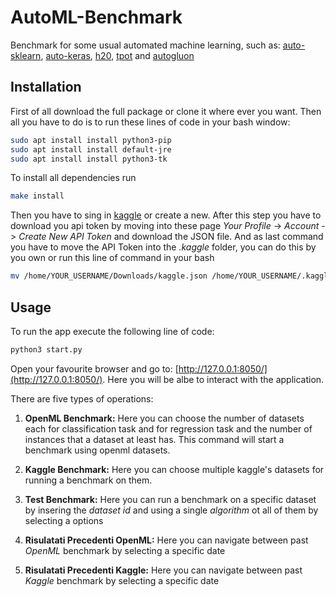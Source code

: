 # AutoML-Benchmark
Benchmark for some usual automated machine learning, such as: [auto-sklearn](https://automl.github.io/auto-sklearn/master/), [auto-keras](https://autokeras.com/), [h20](https://docs.h2o.ai/h2o/latest-stable/h2o-docs/automl.html), [tpot](http://epistasislab.github.io/tpot/) and [autogluon](http://epistasislab.github.io/tpot/)


## Installation
First of all download the full package or clone it where ever you want. Then all you have to do is to run these lines of code in your bash window: 
```bash
sudo apt install install python3-pip
sudo apt install install default-jre
sudo apt install install python3-tk
```

To install all dependencies run 
```bash
make install
```

Then you have to sing in [kaggle](https://www.kaggle.com/) or create a new. After this step you have to download you api token by moving into these page *Your Profile* -> *Account* -> *Create New API Token* and download the JSON file.
And as last command you have to move the API Token into the *.kaggle* folder, you can do this by you own or run this line of command in your bash
```bash
mv /home/YOUR_USERNAME/Downloads/kaggle.json /home/YOUR_USERNAME/.kaggle
```

## Usage
To run the app execute the following line of code:
```bash
python3 start.py
```
Open your favourite browser and go to: [http://127.0.0.1:8050/](http://127.0.0.1:8050/). Here you will be albe to interact with the application.

There are five types of operations:

1. **OpenML Benchmark:** Here you can choose the number of datasets each for classification task and for regression task and the number of instances that a dataset at least has. This command will start a benchmark using openml datasets.

2. **Kaggle Benchmark:** Here you can choose multiple kaggle's datasets for running a benchmark on them.

3. **Test Benchmark:** Here you can run a benchmark on a specific dataset by insering the *dataset id* and using a single *algorithm* ot all of them by selecting a options

4. **Risulatati Precedenti OpenML:** Here you can navigate between past *OpenML* benchmark by selecting a specific date

5. **Risulatati Precedenti Kaggle:** Here you can navigate between past *Kaggle* benchmark by selecting a specific date
